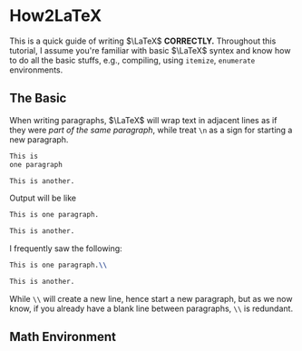 # How2LaTeX
This is a quick guide of writing $\LaTeX$ **CORRECTLY.** Throughout this tutorial, I assume you're familiar with basic $\LaTeX$ syntex and know how to do all the basic stuffs, e.g., compiling, using `itemize`, `enumerate` environments.

## The Basic

When writing paragraphs, $\LaTeX$ will wrap text in adjacent lines as if they were *part of the same paragraph*, while treat `\n` as a sign for starting a new paragraph.

```latex
This is 
one paragraph

This is another.
```

Output will be like 

```bash
This is one paragraph.

This is another.
```

I frequently saw the following:

```latex
This is one paragraph.\\

This is another.
```

While `\\` will create a new line, hence start a new paragraph, but as we now know, if you already have a blank line between paragraphs, `\\` is redundant.

## Math Environment
